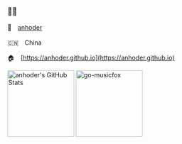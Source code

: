 
### 🏃‍♂️

👥　[anhoder](https://anhoder.github.io)

🇨🇳　China

🏠　[https://anhoder.github.io](https://anhoder.github.io)

<div>
  <img height="150em" src="https://github-readme-stats.vercel.app/api?username=anhoder&show_icons=true&layout=compact&count_private=true" alt="anhoder's GitHub Stats"/>
  <img height="150em" src="https://github-readme-stats.vercel.app/api/pin/?username=go-musicfox&repo=go-musicfox" alt="go-musicfox"/>
</div>
